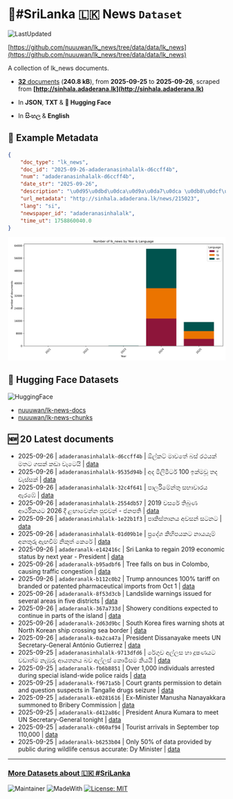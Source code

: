 # 📄#SriLanka 🇱🇰 News `Dataset`

![LastUpdated](https://img.shields.io/badge/last_updated-2025--09--26_10:10:17-green)

[https://github.com/nuuuwan/lk_news/tree/data/data/lk_news](https://github.com/nuuuwan/lk_news/tree/data/data/lk_news)

A collection of lk_news documents.

- [**32** documents](https://github.com/nuuuwan/lk_news/tree/data/data/lk_news) (**240.8 kB**), from **2025-09-25** to **2025-09-26**, scraped from **[http://sinhala.adaderana.lk](http://sinhala.adaderana.lk)**

- In **JSON**, **TXT** & **🤗 Hugging Face**

- In **සිංහල** & **English**

## 📝 Example Metadata

```json
{
    "doc_type": "lk_news",
    "doc_id": "2025-09-26-adaderanasinhalalk-d6ccff4b",
    "num": "adaderanasinhalalk-d6ccff4b",
    "date_str": "2025-09-26",
    "description": "\u0d95\u0dbd\u0dca\u0d9a\u0da7\u0dca \u0db8\u0dcf\u0dc0\u0dad\u0dda \u0db6\u0dc3\u0dca \u0dbb\u0dae\u0dba\u0d9a\u0dca \u0db8\u0dad\u0da7 \u0d9c\u0dc3\u0d9a\u0dca \u0d9a\u0da9\u0dcf \u0dc0\u0dd0\u0da7\u0dd9\u0dba\u0dd2",
    "url_metadata": "http://sinhala.adaderana.lk/news/215023",
    "lang": "si",
    "newspaper_id": "adaderanasinhalalk",
    "time_ut": 1758860040.0
}
```

![Chart](https://raw.githubusercontent.com/nuuuwan/lk_news/refs/heads/data/data/lk_news/docs_by_year_and_lang.png)

## 🤗 Hugging Face Datasets

![HuggingFace](https://img.shields.io/badge/-HuggingFace-FDEE21?style=for-the-badge&logo=HuggingFace)

- [nuuuwan/lk-news-docs](https://huggingface.co/datasets/nuuuwan/lk-news-docs)
- [nuuuwan/lk-news-chunks](https://huggingface.co/datasets/nuuuwan/lk-news-chunks)

## 🆕 20 Latest documents

- 2025-09-26 | `adaderanasinhalalk-d6ccff4b` | ඕල්කට් මාවතේ බස් රථයක් මතට ගසක් කඩා වැටෙයි | [data](https://github.com/nuuuwan/lk_news/tree/data/data/lk_news/2020s/2025/2025-09-26-adaderanasinhalalk-d6ccff4b)
- 2025-09-26 | `adaderanasinhalalk-9535d94b` | අද මිලිමීටර් 100 ඉක්මවූ තද වැස්සක් | [data](https://github.com/nuuuwan/lk_news/tree/data/data/lk_news/2020s/2025/2025-09-26-adaderanasinhalalk-9535d94b)
- 2025-09-26 | `adaderanasinhalalk-32c4f641` | පාර්ලිමේන්තු සභාවාරය ඇරඹේ | [data](https://github.com/nuuuwan/lk_news/tree/data/data/lk_news/2020s/2025/2025-09-26-adaderanasinhalalk-32c4f641)
- 2025-09-26 | `adaderanasinhalalk-2554db57` | 2019 වසරේ තිබුණ ආර්ථිකයට 2026 දී ළඟාවෙන්න පුළුවන් - ජනපති | [data](https://github.com/nuuuwan/lk_news/tree/data/data/lk_news/2020s/2025/2025-09-26-adaderanasinhalalk-2554db57)
- 2025-09-26 | `adaderanasinhalalk-1e22b1f3` | පාකිස්තානය අවසන් සටනට | [data](https://github.com/nuuuwan/lk_news/tree/data/data/lk_news/2020s/2025/2025-09-26-adaderanasinhalalk-1e22b1f3)
- 2025-09-26 | `adaderanasinhalalk-01d09b1e` | ප්‍රදේශ කිහිපයකට නායයෑම් අනතුරු ඇඟවීම් නිකුත් කෙරේ | [data](https://github.com/nuuuwan/lk_news/tree/data/data/lk_news/2020s/2025/2025-09-26-adaderanasinhalalk-01d09b1e)
- 2025-09-26 | `adaderanalk-e142416c` | Sri Lanka to regain 2019 economic status by next year - President | [data](https://github.com/nuuuwan/lk_news/tree/data/data/lk_news/2020s/2025/2025-09-26-adaderanalk-e142416c)
- 2025-09-26 | `adaderanalk-b95adbf6` | Tree falls on bus in Colombo, causing traffic congestion | [data](https://github.com/nuuuwan/lk_news/tree/data/data/lk_news/2020s/2025/2025-09-26-adaderanalk-b95adbf6)
- 2025-09-26 | `adaderanalk-b112c0b2` | Trump announces 100% tariff on branded or patented pharmaceutical imports from Oct 1 | [data](https://github.com/nuuuwan/lk_news/tree/data/data/lk_news/2020s/2025/2025-09-26-adaderanalk-b112c0b2)
- 2025-09-26 | `adaderanalk-8f53d3cb` | Landslide warnings issued for several areas in five districts | [data](https://github.com/nuuuwan/lk_news/tree/data/data/lk_news/2020s/2025/2025-09-26-adaderanalk-8f53d3cb)
- 2025-09-26 | `adaderanalk-367a733d` | Showery conditions expected to continue in parts of the island | [data](https://github.com/nuuuwan/lk_news/tree/data/data/lk_news/2020s/2025/2025-09-26-adaderanalk-367a733d)
- 2025-09-26 | `adaderanalk-2d63d9bc` | South Korea fires warning shots at North Korean ship crossing sea border | [data](https://github.com/nuuuwan/lk_news/tree/data/data/lk_news/2020s/2025/2025-09-26-adaderanalk-2d63d9bc)
- 2025-09-26 | `adaderanalk-0a2ca47a` | President Dissanayake meets UN Secretary-General António Gutierrez | [data](https://github.com/nuuuwan/lk_news/tree/data/data/lk_news/2020s/2025/2025-09-26-adaderanalk-0a2ca47a)
- 2025-09-25 | `adaderanasinhalalk-9713dfd6` | රේගුව අල්ලස හා දූෂණයට වඩාත්ම නැඹුරු ආයතනය බව අල්ලස් කොමිසම කියයි | [data](https://github.com/nuuuwan/lk_news/tree/data/data/lk_news/2020s/2025/2025-09-25-adaderanasinhalalk-9713dfd6)
- 2025-09-25 | `adaderanalk-fb6b8851` | Over 1,000 individuals arrested during special island-wide police raids | [data](https://github.com/nuuuwan/lk_news/tree/data/data/lk_news/2020s/2025/2025-09-25-adaderanalk-fb6b8851)
- 2025-09-25 | `adaderanalk-f9671a5b` | Court grants permission to detain and question suspects in Tangalle drugs seizure | [data](https://github.com/nuuuwan/lk_news/tree/data/data/lk_news/2020s/2025/2025-09-25-adaderanalk-f9671a5b)
- 2025-09-25 | `adaderanalk-e0281616` | Ex-Minister Manusha Nanayakkara summoned to Bribery Commission | [data](https://github.com/nuuuwan/lk_news/tree/data/data/lk_news/2020s/2025/2025-09-25-adaderanalk-e0281616)
- 2025-09-25 | `adaderanalk-d412a86c` | President Anura Kumara to meet UN Secretary-General tonight | [data](https://github.com/nuuuwan/lk_news/tree/data/data/lk_news/2020s/2025/2025-09-25-adaderanalk-d412a86c)
- 2025-09-25 | `adaderanalk-c060af94` | Tourist arrivals in September top 110,000 | [data](https://github.com/nuuuwan/lk_news/tree/data/data/lk_news/2020s/2025/2025-09-25-adaderanalk-c060af94)
- 2025-09-25 | `adaderanalk-b6253b04` | Only 50% of data provided by public during wildlife census accurate: Dy Minister | [data](https://github.com/nuuuwan/lk_news/tree/data/data/lk_news/2020s/2025/2025-09-25-adaderanalk-b6253b04)

---

### [More Datasets about 🇱🇰 #SriLanka](https://github.com/nuuuwan/lk_datasets)

![Maintainer](https://img.shields.io/badge/maintainer-nuuuwan-red)
![MadeWith](https://img.shields.io/badge/made_with-python-blue)
[![License: MIT](https://img.shields.io/badge/License-MIT-yellow.svg)](https://opensource.org/licenses/MIT)
